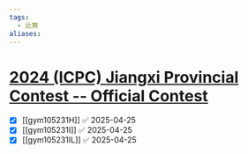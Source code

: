 ```yaml
---
tags:
  - 比赛
aliases:
---
```

# [2024 (ICPC) Jiangxi Provincial Contest -- Official Contest](https://codeforces.com/gym/105231)

- [x] [[gym105231H]] ✅ 2025-04-25
- [x] [[gym105231I]] ✅ 2025-04-25
- [x] [[gym105231IL]] ✅ 2025-04-25

